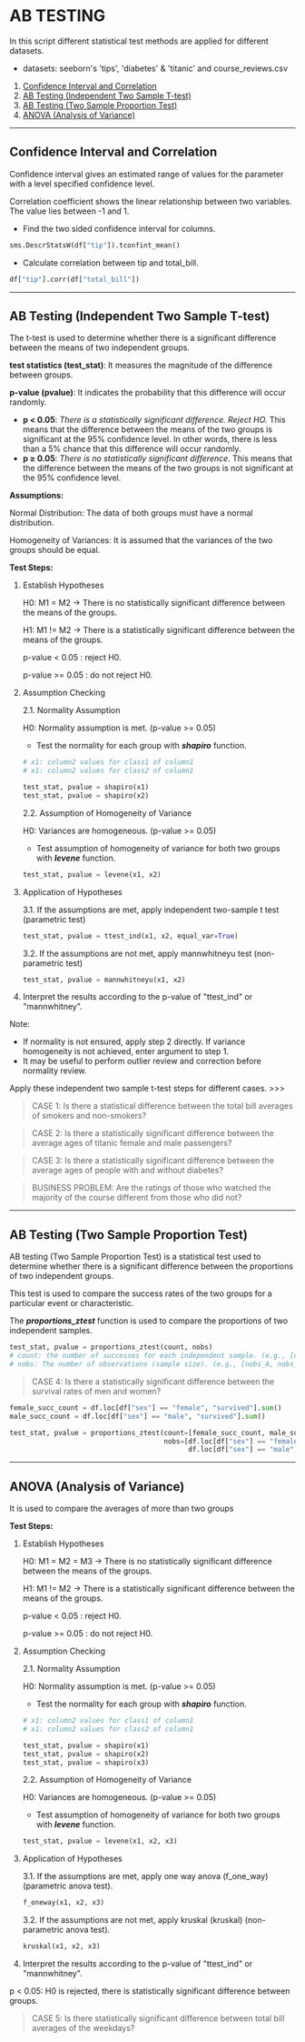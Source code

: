 # AB TESTING 

In this script different statistical test methods are applied for different datasets.

- datasets: seeborn's 'tips', 'diabetes' & 'titanic' and course_reviews.csv

1. [Confidence Interval and Correlation](#confidence-interval-and-correlation)
2. [AB Testing (Independent Two Sample T-test)](#ab-testing-independent-two-sample-t-test)
3. [AB Testing (Two Sample Proportion Test)](#ab-testing-two-sample-proportion-test)
4. [ANOVA (Analysis of Variance)](#anova-analysis-of-variance)

---
## Confidence Interval and Correlation

Confidence interval gives an estimated range of values for the parameter with a level specified confidence level.

Correlation coefficient shows the linear relationship between two variables. The value lies between -1 and 1.

- Find the two sided confidence interval for columns.

```python
sms.DescrStatsW(df["tip"]).tconfint_mean()
```
- Calculate correlation between tip and total_bill.

```python
df["tip"].corr(df["total_bill"])
```

---
## AB Testing (Independent Two Sample T-test)

The t-test is used to determine whether there is a significant difference between the means of two independent groups.

**test statistics (test_stat)**: It measures the magnitude of the difference between groups.

**p-value (pvalue)**: It indicates the probability that this difference will occur randomly.

- **p < 0.05**: *There is a statistically significant difference. Reject HO.* This means that the difference between the means of the two groups is significant at the 95% confidence level. In other words, there is less than a 5% chance that this difference will occur randomly.
- **p ≥ 0.05**: *There is no statistically significant difference.* This means that the difference between the means of the two groups is not significant at the 95% confidence level.
  
**Assumptions:**

   Normal Distribution: The data of both groups must have a normal distribution.
     
   Homogeneity of Variances: It is assumed that the variances of the two groups should be equal.

**Test Steps:**


1. Establish Hypotheses

   H0: M1 = M2 -> There is no statistically significant difference between the means of the groups.

   H1: M1 != M2 -> There is a statistically significant difference between the means of the groups.
   
   p-value < 0.05 : reject H0.
   
   p-value >= 0.05 : do not reject H0.

2. Assumption Checking
   
   2.1. Normality Assumption
     
   H0: Normality assumption is met. (p-value >= 0.05)

   - Test the normality for each group with ***shapiro*** function.
   ```python
   # x1: column2 values for class1 of column1
   # x1: column2 values for class2 of column1
   
   test_stat, pvalue = shapiro(x1)
   test_stat, pvalue = shapiro(x2)
   ```
   
   2.2. Assumption of Homogeneity of Variance

   H0: Variances are homogeneous. (p-value >= 0.05)

   - Test assumption of homogeneity of variance for both two groups with ***levene*** function.

   ```python
   test_stat, pvalue = levene(x1, x2)
   ```
   
3. Application of Hypotheses
   
   3.1. If the assumptions are met, apply independent two-sample t test (parametric test)

   ```python
   test_stat, pvalue = ttest_ind(x1, x2, equal_var=True)
   ```
   
   3.2. If the assumptions are not met, apply mannwhitneyu test (non-parametric test)

   ```python
   test_stat, pvalue = mannwhitneyu(x1, x2)
   ```

4. Interpret the results according to the p-value of "ttest_ind" or "mannwhitney".
   
Note:
- If normality is not ensured, apply step 2 directly. If variance homogeneity is not achieved, enter argument to step 1.
- It may be useful to perform outlier review and correction before normality review.

Apply these independent two sample t-test steps for different cases. >>> 

> CASE 1: Is there a statistical difference between the total bill averages of smokers and non-smokers?

> CASE 2: Is there a statistically significant difference between the average ages of titanic female and male passengers?

> CASE 3: Is there a statistically significant difference between the average ages of people with and without diabetes?

> BUSINESS PROBLEM: Are the ratings of those who watched the majority of the course different from those who did not?

---
## AB Testing (Two Sample Proportion Test)

AB testing (Two Sample Proportion Test) is a statistical test used to determine whether there is a significant difference between the proportions of two independent groups.

This test is used to compare the success rates of the two groups for a particular event or characteristic.

The ***proportions_ztest*** function is used to compare the proportions of two independent samples.

```python
test_stat, pvalue = proportions_ztest(count, nobs)
# count: the number of successes for each independent sample. (e.g., [count_A, count_B])
# nobs: The number of observations (sample size). (e.g., [nobs_A, nobs_B]).
```
> CASE 4: Is there a statistically significant difference between the survival rates of men and women?

```python
female_succ_count = df.loc[df["sex"] == "female", "survived"].sum()
male_succ_count = df.loc[df["sex"] == "male", "survived"].sum()

test_stat, pvalue = proportions_ztest(count=[female_succ_count, male_succ_count],
                                      nobs=[df.loc[df["sex"] == "female", "survived"].shape[0],
                                            df.loc[df["sex"] == "male", "survived"].shape[0]])
```

---
## ANOVA (Analysis of Variance)

It is used to compare the averages of more than two groups

**Test Steps:**


1. Establish Hypotheses

   H0: M1 = M2 = M3 -> There is no statistically significant difference between the means of the groups.

   H1: M1 != M2 -> There is a statistically significant difference between the means of the groups.
   
   p-value < 0.05 : reject H0.
   
   p-value >= 0.05 : do not reject H0.

3. Assumption Checking
   
   2.1. Normality Assumption
     
   H0: Normality assumption is met. (p-value >= 0.05)

   - Test the normality for each group with ***shapiro*** function.
   ```python
   # x1: column2 values for class1 of column1
   # x1: column2 values for class2 of column1
   
   test_stat, pvalue = shapiro(x1)
   test_stat, pvalue = shapiro(x2)
   test_stat, pvalue = shapiro(x3)
   ```
   
   2.2. Assumption of Homogeneity of Variance

   H0: Variances are homogeneous. (p-value >= 0.05)

   - Test assumption of homogeneity of variance for both two groups with ***levene*** function.

   ```python
   test_stat, pvalue = levene(x1, x2, x3)
   ```
   
3. Application of Hypotheses
   
   3.1. If the assumptions are met, apply one way anova (f_one_way) (parametric anova test).

   ```python
   f_oneway(x1, x2, x3)
   ```
   
   3.2. If the assumptions are not met, apply kruskal (kruskal) (non-parametric anova test).

   ```python
   kruskal(x1, x2, x3)
   ```

4. Interpret the results according to the p-value of "ttest_ind" or "mannwhitney".
   
p < 0.05: H0 is rejected, there is statistically significant difference between groups.


> CASE 5: Is there statistically significant difference between total bill averages of the weekdays? 